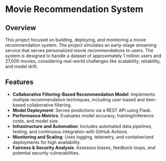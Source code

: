 # Movie Recommendation System

## Overview

This project focused on building, deploying, and monitoring a movie recommendation system. The project simulates an early-stage streaming service that serves personalized movie recommendations to users. The system is designed to handle a dataset of approximately 1 million users and 27,000 movies, considering real-world challenges like scalability, reliability, and model drift.

## Features

- **Collaborative Filtering-Based Recommendation Model**: Implements multiple recommendation techniques, including user-based and item-based collaborative filtering.
- **Model Deployment**: Serves predictions via a REST API using Flask.
- **Performance Metrics**: Evaluates model accuracy, training/inference costs, and model size.
- **Infrastructure and Automation**: Includes automated data pipelines, testing, and continuous integration with GitHub Actions.
- **Monitoring and Scaling**: Uses logging, telemetry, and containerized deployments for high availability.
- **Fairness & Security Analysis**: Assesses biases, feedback loops, and potential security vulnerabilities.